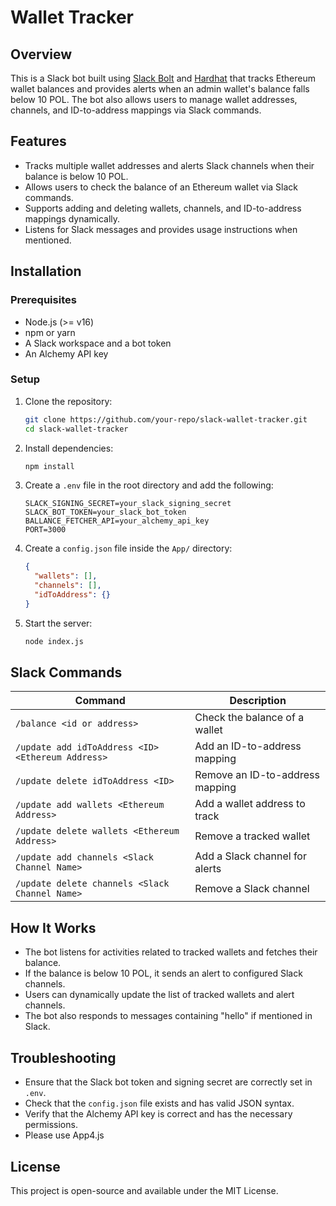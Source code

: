 # Wallet Tracker

## Overview
This is a Slack bot built using [Slack Bolt](https://slack.dev/bolt-js/) and [Hardhat](https://hardhat.org/) that tracks Ethereum wallet balances and provides alerts when an admin wallet's balance falls below 10 POL. The bot also allows users to manage wallet addresses, channels, and ID-to-address mappings via Slack commands.

## Features
- Tracks multiple wallet addresses and alerts Slack channels when their balance is below 10 POL.
- Allows users to check the balance of an Ethereum wallet via Slack commands.
- Supports adding and deleting wallets, channels, and ID-to-address mappings dynamically.
- Listens for Slack messages and provides usage instructions when mentioned.

## Installation

### Prerequisites
- Node.js (>= v16)
- npm or yarn
- A Slack workspace and a bot token
- An Alchemy API key

### Setup
1. Clone the repository:
   ```sh
   git clone https://github.com/your-repo/slack-wallet-tracker.git
   cd slack-wallet-tracker
   ```
2. Install dependencies:
   ```sh
   npm install
   ```
3. Create a `.env` file in the root directory and add the following:
   ```env
   SLACK_SIGNING_SECRET=your_slack_signing_secret
   SLACK_BOT_TOKEN=your_slack_bot_token
   BALLANCE_FETCHER_API=your_alchemy_api_key
   PORT=3000
   ```
4. Create a `config.json` file inside the `App/` directory:
   ```json
   {
     "wallets": [],
     "channels": [],
     "idToAddress": {}
   }
   ```
5. Start the server:
   ```sh
   node index.js
   ```

## Slack Commands

| Command | Description |
|---------|-------------|
| `/balance <id or address>` | Check the balance of a wallet |
| `/update add idToAddress <ID> <Ethereum Address>` | Add an ID-to-address mapping |
| `/update delete idToAddress <ID>` | Remove an ID-to-address mapping |
| `/update add wallets <Ethereum Address>` | Add a wallet address to track |
| `/update delete wallets <Ethereum Address>` | Remove a tracked wallet |
| `/update add channels <Slack Channel Name>` | Add a Slack channel for alerts |
| `/update delete channels <Slack Channel Name>` | Remove a Slack channel |

## How It Works
- The bot listens for activities related to tracked wallets and fetches their balance.
- If the balance is below 10 POL, it sends an alert to configured Slack channels.
- Users can dynamically update the list of tracked wallets and alert channels.
- The bot also responds to messages containing "hello" if mentioned in Slack.

## Troubleshooting
- Ensure that the Slack bot token and signing secret are correctly set in `.env`.
- Check that the `config.json` file exists and has valid JSON syntax.
- Verify that the Alchemy API key is correct and has the necessary permissions.
- Please use App4.js

## License
This project is open-source and available under the MIT License.

